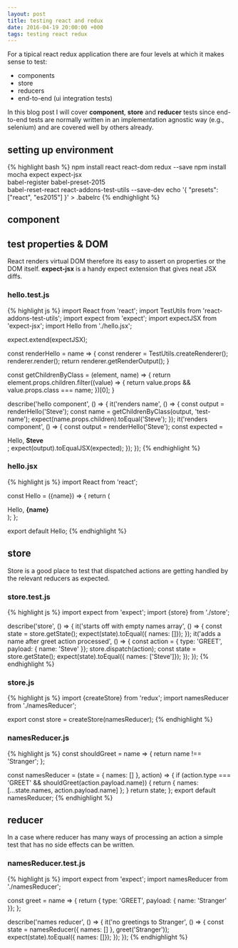 ```yaml
---
layout: post
title: testing react and redux
date: 2016-04-19 20:00:00 +000
tags: testing react redux
---
```


For a tipical react redux application there are four levels at which it makes sense to test:

- components
- store
- reducers
- end-to-end (ui integration tests)

In this blog post I will cover __component__, __store__ and __reducer__ tests since end-to-end tests are normally written in an implementation agnostic way (e.g., selenium) and are covered well by others already.

setting up environment
-----------------------

{% highlight bash %}
npm install react react-dom redux --save
npm install mocha expect expect-jsx \
            babel-register babel-preset-2015 \
            babel-reset-react react-addons-test-utils --save-dev
echo '{ "presets": ["react", "es2015"] }' > .babelrc
{% endhighlight %}

component
-------------------

test properties & DOM
-------------------------
React renders virtual DOM therefore its easy to assert on properties or the DOM itself. __expect-jsx__ is a handy expect extension that gives neat JSX diffs.

### hello.test.js
{% highlight js %}
import React from 'react';
import TestUtils from 'react-addons-test-utils';
import expect from 'expect';
import expectJSX from 'expect-jsx';
import Hello from './hello.jsx';

expect.extend(expectJSX);

const renderHello = name => {
  const renderer = TestUtils.createRenderer();
  renderer.render(<Hello name={name}/>);
  return renderer.getRenderOutput();
}

const getChildrenByClass = (element, name) => {
  return element.props.children.filter((value) => {
    return value.props && value.props.class === name;
  })[0];
}

describe('hello component', () => {
  it('renders name', () => {
    const output = renderHello('Steve');
    const name = getChildrenByClass(output, 'test-name');
    expect(name.props.children).toEqual('Steve');
  });
  it('renders component', () => {
    const output = renderHello('Steve');
    const expected = <div>Hello, <b class="test-name">Steve</b></div>;
    expect(output).toEqualJSX(expected);
  });
});
{% endhighlight %}

### hello.jsx
{% highlight js %}
import React from 'react';

const Hello = ({name}) => {
  return (
    <div>
      Hello, <b class='test-name'>{name}</b>
    </div>
  );
};

export default Hello;
{% endhighlight %}

store
-----

Store is a good place to test that dispatched actions are getting handled by the relevant reducers as expected.

### store.test.js
{% highlight js %}
import expect from 'expect';
import {store} from './store';

describe('store', () => {
  it('starts off with empty names array', () => {
    const state = store.getState();
    expect(state).toEqual({ names: []});
  });
  it('adds a name after greet action processed', () => {
    const action = { type: 'GREET', payload: { name: 'Steve' }};
    store.dispatch(action);
    const state = store.getState();
    expect(state).toEqual({ names: ['Steve']});
  });
});
{% endhighlight %}

### store.js
{% highlight js %}
import {createStore} from 'redux';
import namesReducer from './namesReducer';

export const store = createStore(namesReducer);
{% endhighlight %}

### namesReducer.js
{% highlight js %}
const shouldGreet = name => {
  return name !== 'Stranger';
};

const namesReducer = (state = { names: [] },  action) => {
  if (action.type === 'GREET' && shouldGreet(action.payload.name)) {
    return { names: [...state.names, action.payload.name] };
  }
  return state;
};
export default namesReducer;
{% endhighlight %}

reducer
-------

In a case where reducer has many ways of processing an action a simple test that has no side effects can be written.

### namesReducer.test.js
{% highlight js %}
import expect from 'expect';
import namesReducer from './namesReducer';

const greet = name => {
  return { type: 'GREET', payload: { name: 'Stranger' }};
};

describe('names reducer', () => {
  it('no greetings to Stranger', () => {
    const state = namesReducer({ names: [] }, greet('Stranger'));
    expect(state).toEqual({ names: []});
  });
});
{% endhighlight %}
